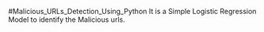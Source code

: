 #Malicious_URLs_Detection_Using_Python
It is a Simple Logistic Regression Model to identify the Malicious urls.
